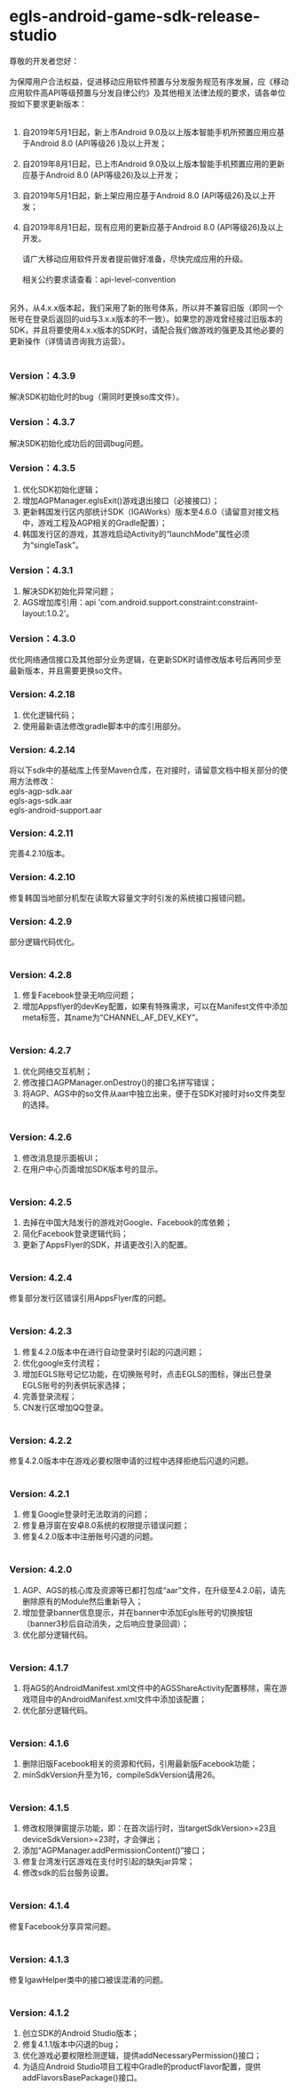 # egls-android-game-sdk-release-studio
尊敬的开发者您好：<br /><br />
为保障用户合法权益，促进移动应用软件预置与分发服务规范有序发展，应《移动应用软件高API等级预置与分发自律公约》及其他相关法律法规的要求，请各单位按如下要求更新版本：<br /><br />
1. 自2019年5月1日起，新上市Android 9.0及以上版本智能手机所预置应用应基于Android 8.0 (API等级26 )及以上开发；<br /><br />
2. 自2019年8月1日起，已上市Android 9.0及以上版本智能手机预置应用的更新应基于Android 8.0 (API等级26)及以上开发；<br /><br />
3. 自2019年5月1日起，新上架应用应基于Android 8.0 (API等级26)及以上开发；<br /><br />
4. 自2019年8月1日起，现有应用的更新应基于Android 8.0 (API等级26)及以上开发。<br /><br />
请广大移动应用软件开发者提前做好准备，尽快完成应用的升级。<br /><br />
相关公约要求请查看：api-level-convention<br /><br />


另外，从4.x.x版本起，我们采用了新的账号体系，所以并不兼容旧版（即同一个账号在登录后返回的uid与3.x.x版本的不一致）。如果您的游戏曾经接过旧版本的SDK，并且将要使用4.x.x版本的SDK时，请配合我们做游戏的强更及其他必要的更新操作（详情请咨询我方运营）。<br /><br />
### Version：4.3.9
解决SDK初始化时的bug（需同时更换so库文件）。
### Version：4.3.7
解决SDK初始化成功后的回调bug问题。
### Version：4.3.5
1. 优化SDK初始化逻辑；
2. 增加AGPManager.eglsExit()游戏退出接口（必接接口）；
3. 更新韩国发行区内部统计SDK（IGAWorks）版本至4.6.0（请留意对接文档中，游戏工程及AGP相关的Gradle配置）；
4. 韩国发行区的游戏，其游戏启动Activity的“launchMode”属性必须为“singleTask”。
### Version：4.3.1
1. 解决SDK初始化异常问题；
2. AGS增加库引用：api 'com.android.support.constraint:constraint-layout:1.0.2'。
### Version：4.3.0
优化网络通信接口及其他部分业务逻辑，在更新SDK时请修改版本号后再同步至最新版本，并且需要更换so文件。
### Version: 4.2.18
1. 优化逻辑代码；
2. 使用最新语法修改gradle脚本中的库引用部分。
### Version: 4.2.14
将以下sdk中的基础库上传至Maven仓库，在对接时，请留意文档中相关部分的使用方法修改：
<br />egls-agp-sdk.aar
<br />egls-ags-sdk.aar
<br />egls-android-support.aar
### Version: 4.2.11
完善4.2.10版本。
### Version: 4.2.10
修复韩国当地部分机型在读取大容量文字时引发的系统接口报错问题。
### Version: 4.2.9
部分逻辑代码优化。<br /><br />
### Version: 4.2.8
1. 修复Facebook登录无响应问题；
2. 增加Appsflyer的devKey配置，如果有特殊需求，可以在Manifest文件中添加meta标签，其name为“CHANNEL_AF_DEV_KEY”。<br /><br />
### Version: 4.2.7
1. 优化网络交互机制；
2. 修改接口AGPManager.onDestroy()的接口名拼写错误；
3. 将AGP、AGS中的so文件从aar中独立出来，便于在SDK对接时对so文件类型的选择。<br /><br />
### Version: 4.2.6
1. 修改消息提示面板UI；
2. 在用户中心页面增加SDK版本号的显示。<br /><br />
### Version: 4.2.5
1. 去掉在中国大陆发行的游戏对Google、Facebook的库依赖；
2. 简化Facebook登录逻辑代码；
3. 更新了AppsFlyer的SDK，并请更改引入的配置。<br /><br />
### Version: 4.2.4
修复部分发行区错误引用AppsFlyer库的问题。<br /><br />
### Version: 4.2.3
1. 修复4.2.0版本中在进行自动登录时引起的闪退问题；
2. 优化google支付流程；
3. 增加EGLS账号记忆功能，在切换账号时，点击EGLS的图标，弹出已登录EGLS账号的列表供玩家选择；
4. 完善登录流程；
5. CN发行区增加QQ登录。<br /><br />
### Version: 4.2.2
修复4.2.0版本中在游戏必要权限申请的过程中选择拒绝后闪退的问题。<br /><br />
### Version: 4.2.1
1. 修复Google登录时无法取消的问题；
2. 修复悬浮窗在安卓8.0系统的权限提示错误问题；
3. 修复4.2.0版本中注册账号闪退的问题。<br /><br />
### Version: 4.2.0
1. AGP、AGS的核心库及资源等已都打包成“aar”文件，在升级至4.2.0前，请先删除原有的Module然后重新导入；
2. 增加登录banner信息提示，并在banner中添加Egls账号的切换按钮（banner3秒后自动消失，之后响应登录回调）；
3. 优化部分逻辑代码。<br /><br />
### Version: 4.1.7
1. 将AGS的AndroidManifest.xml文件中的AGSShareActivity配置移除，需在游戏项目中的AndroidManifest.xml文件中添加该配置；
2. 优化部分逻辑代码。<br /><br />
### Version: 4.1.6
1. 删除旧版Facebook相关的资源和代码，引用最新版Facebook功能；
2. minSdkVersion升至为16，compileSdkVersion请用26。<br /><br />
### Version: 4.1.5
1. 修改权限弹窗提示功能，即：在首次运行时，当targetSdkVersion>=23且deviceSdkVersion>=23时，才会弹出；
2. 添加“AGPManager.addPermissionContent()”接口；
3. 修复台湾发行区游戏在支付时引起的缺失jar异常；
4. 修改sdk的后台服务设置。<br /><br />
### Version: 4.1.4
修复Facebook分享异常问题。<br /><br />
### Version: 4.1.3
修复IgawHelper类中的接口被误混淆的问题。<br /><br />
### Version: 4.1.2
1. 创立SDK的Android Studio版本；
2. 修复4.1.1版本中闪退的bug；
3. 优化游戏必要权限检测逻辑，提供addNecessaryPermission()接口；
4. 为适应Android Studio项目工程中Gradle的productFlavor配置，提供addFlavorsBasePackage()接口。<br /><br />

